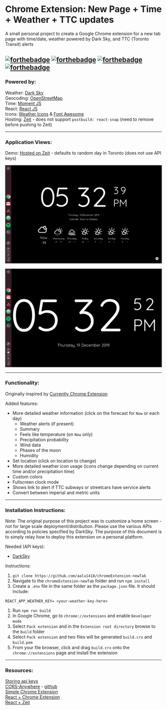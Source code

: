 # Chrome Extension: New Page + Time + Weather + TTC updates
A small personal project to create a Google Chrome extension for a new tab page with time/date, weather powered by Dark Sky, and TTC (Toronto Transit) alerts

[![forthebadge](https://forthebadge.com/images/badges/contains-cat-gifs.svg)](https://forthebadge.com) [![forthebadge](https://forthebadge.com/images/badges/made-with-javascript.svg)](https://forthebadge.com)
[![forthebadge](https://forthebadge.com/images/badges/designed-in-etch-a-sketch.svg)](https://forthebadge.com) [![forthebadge](https://forthebadge.com/images/badges/uses-css.svg)](https://forthebadge.com)
---
### Powered by:
Weather: [Dark Sky](https://darksky.net/poweredby/)  
Geocoding: [OpenStreetMap](https://openstreetmap.org/)  
Time: [Moment JS](https://momentjs.com/)  
React: [React JS](https://reactjs.org/)  
Icons: [Weather Icons](https://www.npmjs.com/package/weather-icons) & [Font Awesome](https://fontawesome.com/)  
Hosting: [Zeit](https://zeit.co/) - does not support ```postbuild: react-snap``` (need to remove before pushing to Zeit)

---
### Application Views:
Demo: [Hosted on Zeit](https://chromeextension-newtab.aalu1418.now.sh/) - defaults to random day in Toronto (does not use API keys)

![](./screenshot0.png)

![](./screenshot1.png)

---
### Functionality:
Originally inspired by [Currently Chrome Extension](https://chrome.google.com/webstore/detail/currently/ojhmphdkpgbibohbnpbfiefkgieacjmh?hl=en)

Added features:
- More detailed weather information (click on the forecast for `Now` or each day)
  - Weather alerts (if present)
  - Summary
  - Feels like temperature (on `Now` only)
  - Precipitation probability
  - Wind data
  - Phases of the moon
  - Humidity
- Set location (click on location to change)
- More detailed weather icon usage (icons change depending on current time and/or precipitation time)
- Custom colors
- Fullscreen clock mode
- Shows link to alert if TTC subways or streetcars have service alerts
- Convert between imperial and metric units

---
### Installation Instructions:

Note: The original purpose of this project was to customize a home screen - not for large scale deployment/distribution. Please use the various APIs according to policies specified by DarkSky. The purpose of this document is to simply relay how to deploy this extension on a personal platform.

Needed (API keys):
- [DarkSky](https://darksky.net/dev/register)

Instructions:

1. `git clone https://github.com/aalu1418/chromeExtension-newTab`
1. Navigate to the `chromeExtension-newTab` folder and run `npm install`
1. Create a `.env` file in the same folder as the `package.json` file. It should include:
  ```
  REACT_APP_WEATHER_KEY= <your-weather-key-here>
  ```
1. Run `npm run build`
1. In Google Chrome, go to `chrome://extensions` and enable `Developer mode`
1. Select `Pack extension` and in the `Extension root directory` browse to the `build` folder
1. Select `Pack extension` and two files will be generated `build.crx` and `build.pem`
1. From your file browser, click and drag `build.crx` onto the `chrome://extensions` page and install the extension

---
### Resources:
[Storing api keys](https://medium.com/better-programming/using-environment-variables-in-reactjs-9ad9c5322408)  
[CORS-Anywhere](https://cors-anywhere.herokuapp.com/) - [github](https://github.com/Rob--W/cors-anywhere)  
[Simple Chrome Extension](https://medium.com/javascript-in-plain-english/https-medium-com-javascript-in-plain-english-how-to-build-a-simple-chrome-extension-in-vanilla-javascript-e52b2994aeeb)  
[React + Chrome Extension](https://medium.com/@gilfink/building-a-chrome-extension-using-react-c5bfe45aaf36)  
[React + Zeit](https://zeit.co/guides/deploying-react-with-now-cra/)
